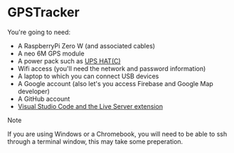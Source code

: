# GPSTracker

You're going to need:
- A RaspberryPi Zero W (and associated cables)
- A neo 6M GPS module
- A power pack such as [UPS HAT(C)](https://www.waveshare.com/wiki/UPS_HAT_(C))
- Wifi access (you'll need the network and password information)
- A laptop to which you can connect USB devices
- A Google account (also let's you access Firebase and Google Map developer)
- A GitHub account
- [Visual Studio Code and the Live Server extension](https://code.visualstudio.com)

> [!NOTE]  
> If you are using Windows or a Chromebook, you will need to be able to ssh through a terminal window, this may take some preperation. 

